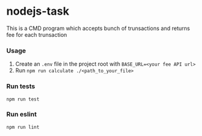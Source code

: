 # nodejs-task
This is a CMD program which accepts bunch of trunsactions and returns fee for each trunsaction


### Usage
1. Create an `.env` file in the project root with `BASE_URL=<your fee API url>`
2. Run `npm run calculate ./<path_to_your_file>`

### Run tests

`npm run test`

### Run eslint

`npm run lint`